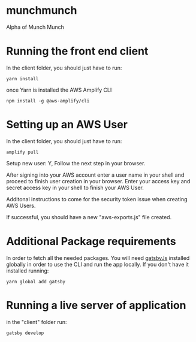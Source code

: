 # munchmunch
Alpha of Munch Munch

# Running the front end client 
In the client folder, you should just have to run: 
```shell
yarn install
```
once Yarn is installed the AWS Amplify CLI
```shell
npm install -g @aws-amplify/cli
```
# Setting up an AWS User
In the client folder, you should just have to run: 
```shell
amplify pull
```
Setup new user: Y, Follow the next step in your browser.

After signing into your AWS account enter a user name in your shell and proceed to finish user creation in your browser.
Enter your access key and secret access key in your shell to finish your AWS User.

Additonal instructions to come for the security token issue when creating AWS Users. 

If successful, you should have a new "aws-exports.js" file created. 

# Additional Package requirements
In order to fetch all the needed packages. You will need [gatsbyJs](https://www.npmjs.com/package/gatsby#-get-up-and-running-in-5-minutes) installed globally in order to use the CLI and run the app locally. 
If you don't have it installed running: 
```shell
yarn global add gatsby
```

# Running a live server of application
in the "client" folder run: 

```shell 
gatsby develop
```

